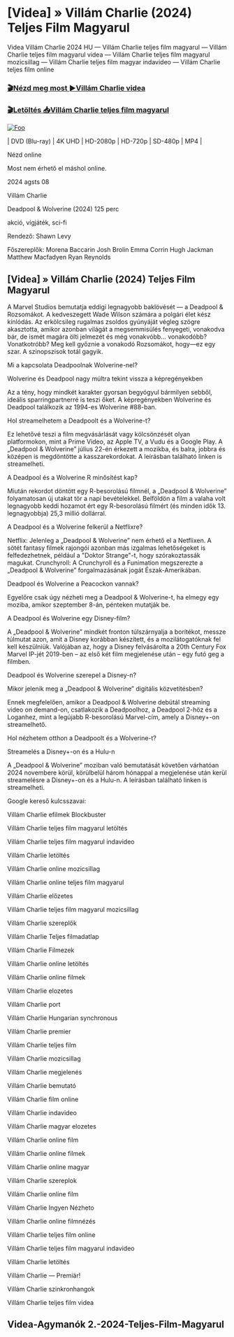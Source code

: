 <h1 tabindex="-1" class="heading-element" dir="auto">[Videa] » Villám Charlie (2024) Teljes Film Magyarul </h1>

Videa Villám Charlie 2024 HU — Villám Charlie teljes film magyarul — Villám Charlie teljes film magyarul videa — Villám Charlie teljes film magyarul mozicsillag — Villám Charlie teljes film magyar indavideo — Villám Charlie teljes film online

<h3><a href="https://dmov.fun/hu/movie/945937/fast-charlie-gityub" rel="nofollow">🎬Nézd meg most ►Villám Charlie videa</a></h3>

<h3><a href="https://dmov.fun/hu/movie/945937/fast-charlie-gityub" rel="nofollow">🎬Letöltés 📥Villám Charlie teljes film magyarul</a></h3>

<a href="https://dmov.fun/hu/movie/945937/fast-charlie-gityub" rel="nofollow"><img src="https://camo.githubusercontent.com/917e6ed5c302499242165dcc02bdbce85c075fd21b35918eb9c0b771855261b8/68747470733a2f2f7374617469632e7769787374617469632e636f6d2f6d656469612f6232343966395f61646163386637306662336634356238383639313639366337376465313866337e6d76322e676966" alt="Foo" style="max-width: 100%;"></a>


| DVD (Blu-ray) | 4K UHD | HD-2080p | HD-720p | SD-480p | MP4 |

Nézd online

Most nem érhető el máshol online.

2024 agsts 08

Villám Charlie

Deadpool & Wolverine (2024) 125 perc

akció, vígjáték, sci-fi

Rendező: Shawn Levy

Főszereplők: Morena Baccarin Josh Brolin Emma Corrin Hugh Jackman Matthew Macfadyen Ryan Reynolds

## [Videa] » Villám Charlie (2024) Teljes Film Magyarul

A Marvel Studios bemutatja eddigi legnagyobb baklövését — a Deadpool & Rozsomákot. A kedveszegett Wade Wilson számára a polgári élet kész kínlódás. Az erkölcsileg rugalmas zsoldos gyúnyáját végleg szögre akasztotta, amikor azonban világát a megsemmisülés fenyegeti, vonakodva bár, de ismét magára ölti jelmezét és még vonakvóbb... vonakodóbb? Vonatkotróbb? Meg kell győznie a vonakodó Rozsomákot, hogy—ez egy szar. A szinopszisok totál gagyik.

Mi a kapcsolata Deadpoolnak Wolverine-nel?

Wolverine és Deadpool nagy múltra tekint vissza a képregényekben

Az a tény, hogy mindkét karakter gyorsan begyógyul bármilyen sebből, ideális sparringpartnerré is teszi őket. A képregényekben Wolverine és Deadpool találkozik az 1994-es Wolverine #88-ban.

Hol streamelhetem a Deadpoolt és a Wolverine-t?

Ez lehetővé teszi a film megvásárlását vagy kölcsönzését olyan platformokon, mint a Prime Video, az Apple TV, a Vudu és a Google Play. A „Deadpool & Wolverine” július 22-én érkezett a mozikba, és balra, jobbra és középen is megdöntötte a kasszarekordokat. A leírásban található linken is streamelheti.

A Deadpool és a Wolverine R minősítést kap?

Miután rekordot döntött egy R-besorolású filmnél, a „Deadpool & Wolverine” folyamatosan új utakat tör a napi bevételekkel. Belföldön a film a valaha volt legnagyobb keddi hozamot ért egy R-besorolású filmért (és minden idők 13. legnagyobbja) 25,3 millió dollárral.

A Deadpool és a Wolverine felkerül a Netflixre?

Netflix: Jelenleg a „Deadpool & Wolverine” nem érhető el a Netflixen. A sötét fantasy filmek rajongói azonban más izgalmas lehetőségeket is felfedezhetnek, például a "Doktor Strange"-t, hogy szórakoztassák magukat. Crunchyroll: A Crunchyroll és a Funimation megszerezte a „Deadpool & Wolverine” forgalmazásának jogát Észak-Amerikában.

Deadpool és Wolverine a Peacockon vannak?

Egyelőre csak úgy nézheti meg a Deadpool & Wolverine-t, ha elmegy egy moziba, amikor szeptember 8-án, pénteken mutatják be.

A Deadpool és Wolverine egy Disney-film?

A „Deadpool & Wolverine” mindkét fronton túlszárnyalja a borítékot, messze túlmutat azon, amit a Disney korábban készített, és a mozilátogatóknak fel kell készülniük. Valójában az, hogy a Disney felvásárolta a 20th Century Fox Marvel IP-jét 2019-ben – az első két film megjelenése után – egy futó geg a filmben.

Deadpool és Wolverine szerepel a Disney-n?

Mikor jelenik meg a „Deadpool & Wolverine” digitális közvetítésben?

Ennek megfelelően, amikor a Deadpool & Wolverine debütál streaming video on demand-on, csatlakozik a Deadpoolhoz, a Deadpool 2-höz és a Loganhez, mint a legújabb R-besorolású Marvel-cím, amely a Disney+-on streamelhető.

Hol nézhetem otthon a Deadpoolt és a Wolverine-t?

Streamelés a Disney+-on és a Hulu-n

A „Deadpool & Wolverine” moziban való bemutatását követően várhatóan 2024 novembere körül, körülbelül három hónappal a megjelenése után kerül streamelésre a Disney+-on és a Hulu-n. A leírásban található linken is streamelheti.

Google kereső kulcsszavai:

Villám Charlie efilmek Blockbuster

Villám Charlie teljes film magyarul letöltés

Villám Charlie teljes film magyarul indavideo

Villám Charlie letöltés

Villám Charlie online mozicsillag

Villám Charlie online teljes film magyarul

Villám Charlie előzetes

Villám Charlie teljes film magyarul mozicsillag

Villám Charlie szereplők

Villám Charlie Teljes filmadatlap

Villám Charlie Filmezek

Villám Charlie online letöltés

Villám Charlie online filmek

Villám Charlie elozetes

Villám Charlie port

Villám Charlie Hungarian synchronous

Villám Charlie premier

Villám Charlie teljes film

Villám Charlie mozicsillag

Villám Charlie megjelenés

Villám Charlie bemutató

Villám Charlie film online

Villám Charlie indavideo

Villám Charlie magyar elozetes

Villám Charlie online film

Villám Charlie online filmek

Villám Charlie online magyar

Villám Charlie szereplok

Villám Charlie online film

Villám Charlie Ingyen Nézheto

Villám Charlie online filmnézés

Villám Charlie teljes film online

Villám Charlie teljes film magyarul indavideo

Villám Charlie letöltés

Villám Charlie — Premiär!

Villám Charlie szinkronhangok

Villám Charlie teljes film videa

## Videa-Agymanók 2.-2024-Teljes-Film-Magyarul
